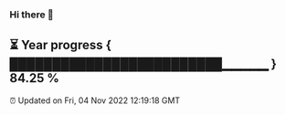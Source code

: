### Hi there 👋
⏳ Year progress { █████████████████████████▁▁▁▁▁ } 84.25 %
---
⏰ Updated on Fri, 04 Nov 2022 12:19:18 GMT

